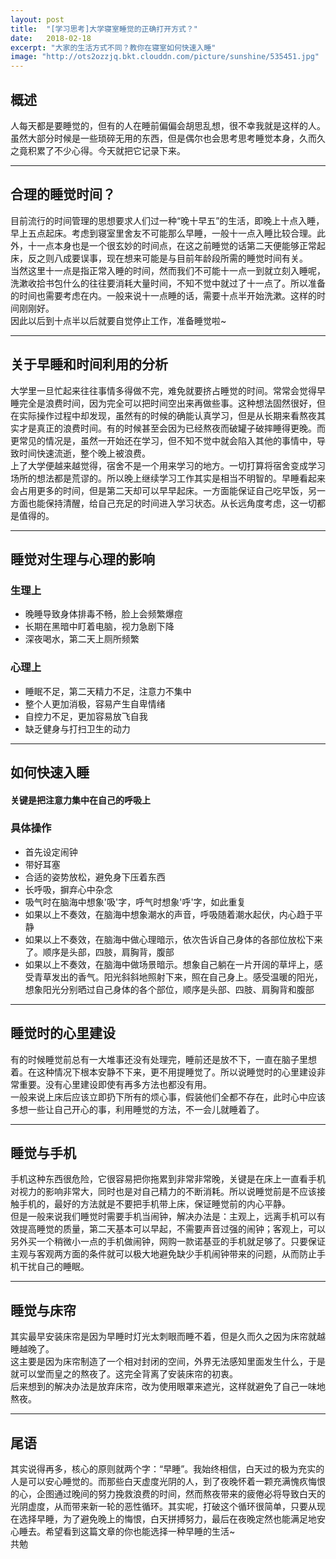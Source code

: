 ```yaml
---
layout: post
title:  "[学习思考]大学寝室睡觉的正确打开方式？"
date:   2018-02-18
excerpt: "大家的生活方式不同？教你在寝室如何快速入睡"
image: "http://ots2ozzjq.bkt.clouddn.com/picture/sunshine/535451.jpg"
---
```



## 概述
人每天都是要睡觉的，但有的人在睡前偏偏会胡思乱想，很不幸我就是这样的人。虽然大部分时候是一些琐碎无用的东西，但是偶尔也会思考思考睡觉本身，久而久之竟积累了不少心得。今天就把它记录下来。  

---
## 合理的睡觉时间？
目前流行的时间管理的思想要求人们过一种“晚十早五”的生活，即晚上十点入睡，早上五点起床。考虑到寝室里舍友不可能那么早睡，一般十一点入睡比较合理。此外，十一点本身也是一个很玄妙的时间点，在这之前睡觉的话第二天便能够正常起床，反之则八成要误事，现在想来可能是与目前年龄段所需的睡觉时间有关。  
当然这里十一点是指正常入睡的时间，然而我们不可能十一点一到就立刻入睡呢，洗漱收拾书包什么的往往要消耗大量时间，不知不觉中就过了十一点了。所以准备的时间也需要考虑在内。一般来说十一点睡的话，需要十点半开始洗漱。这样的时间刚刚好。  
因此以后到十点半以后就要自觉停止工作，准备睡觉啦~  

---
## 关于早睡和时间利用的分析
大学里一旦忙起来往往事情多得做不完，难免就要挤占睡觉的时间。常常会觉得早睡完全是浪费时间，因为完全可以把时间空出来再做些事。这种想法固然很好，但在实际操作过程中却发现，虽然有的时候的确能认真学习，但是从长期来看熬夜其实才是真正的浪费时间。有的时候甚至会因为已经熬夜而破罐子破摔睡得更晚。而更常见的情况是，虽然一开始还在学习，但不知不觉中就会陷入其他的事情中，导致时间快速流逝，整个晚上被浪费。  
上了大学便越来越觉得，宿舍不是一个用来学习的地方。一切打算将宿舍变成学习场所的想法都是荒谬的。所以晚上继续学习工作其实是相当不明智的。早睡看起来会占用更多的时间，但是第二天却可以早早起床。一方面能保证自己吃早饭，另一方面也能保持清醒，给自己充足的时间进入学习状态。从长远角度考虑，这一切都是值得的。

---
## 睡觉对生理与心理的影响
### 生理上
- 晚睡导致身体排毒不畅，脸上会频繁爆痘
- 长期在黑暗中盯着电脑，视力急剧下降
- 深夜喝水，第二天上厕所频繁

### 心理上
- 睡眠不足，第二天精力不足，注意力不集中  
- 整个人更加消极，容易产生自卑情绪
- 自控力不足，更加容易放飞自我
- 缺乏健身与打扫卫生的动力

---
## 如何快速入睡
#### 关键是把注意力集中在自己的呼吸上
### 具体操作
- 首先设定闹钟
- 带好耳塞
- 合适的姿势放松，避免身下压着东西
- 长呼吸，摒弃心中杂念
- 吸气时在脑海中想象'吸'字，呼气时想象'呼'字，如此重复
- 如果以上不奏效，在脑海中想象潮水的声音，呼吸随着潮水起伏，内心趋于平静
- 如果以上不奏效，在脑海中做心理暗示，依次告诉自己身体的各部位放松下来了。顺序是头部，四肢，肩胸背，腹部
- 如果以上不奏效，在脑海中做场景暗示。想象自己躺在一片开阔的草坪上，感受青草发出的香气。阳光斜斜地照射下来，照在自己身上。感受温暖的阳光，想象阳光分别晒过自己身体的各个部位，顺序是头部、四肢、肩胸背和腹部  

---
## 睡觉时的心里建设
有的时候睡觉前总有一大堆事还没有处理完，睡前还是放不下，一直在脑子里想着。在这种情况下根本安静不下来，更不用提睡觉了。所以说睡觉时的心里建设非常重要。没有心里建设即使有再多方法也都没有用。   
一般来说上床后应该立即扔下所有的烦心事，假装他们全都不存在，此时心中应该多想一些让自己开心的事，利用睡觉的方法，不一会儿就睡着了。  

---
## 睡觉与手机
手机这种东西很危险，它很容易把你拖累到非常非常晚，关键是在床上一直看手机对视力的影响非常大，同时也是对自己精力的不断消耗。所以说睡觉前是不应该接触手机的，最好的方法就是不要把手机带上床，保证睡觉前的内心平静。    
但是一般来说我们睡觉时需要手机当闹钟，解决办法是：主观上，远离手机可以有效提高睡觉的质量，第二天基本可以早起，不需要声音过强的闹钟；客观上，可以另外买一个稍微小一点的手机做闹钟，网购一款诺基亚的手机就足够了。只要保证主观与客观两方面的条件就可以极大地避免缺少手机闹钟带来的问题，从而防止手机干扰自己的睡眠。  

---
## 睡觉与床帘
其实最早安装床帘是因为早睡时灯光太刺眼而睡不着，但是久而久之因为床帘就越睡越晚了。  
这主要是因为床帘制造了一个相对封闭的空间，外界无法感知里面发生什么，于是就可以堂而皇之的熬夜了。这完全背离了安装床帘的初衷。  
后来想到的解决办法是放弃床帘，改为使用眼罩来遮光，这样就避免了自己一味地熬夜。  

---
## 尾语
其实说得再多，核心的原则就两个字：“早睡”。我始终相信，白天过的极为充实的人是可以安心睡觉的。而那些白天虚度光阴的人，到了夜晚怀着一颗充满愧疚悔恨的心，企图通过晚间的努力挽救浪费的时间，然而熬夜带来的疲倦必将导致白天的光阴虚度，从而带来新一轮的恶性循环。其实呢，打破这个循环很简单，只要从现在选择早睡，为了避免晚上的悔恨，白天拼搏努力，最后在夜晚定然也能满足地安心睡去。希望看到这篇文章的你也能选择一种早睡的生活~  
共勉   
